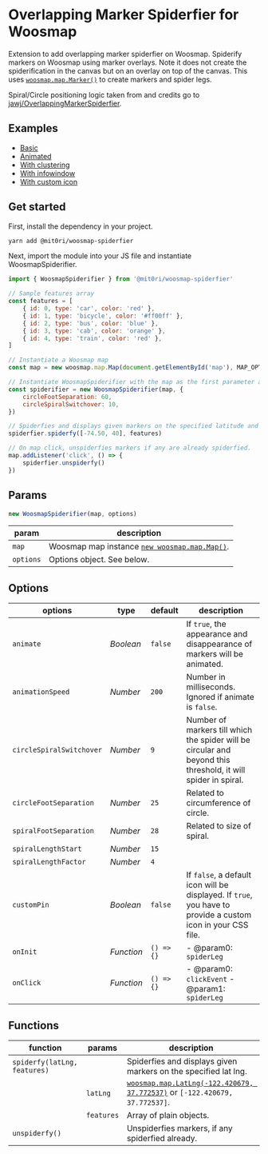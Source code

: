 # Overlapping Marker Spiderfier for Woosmap

Extension to add overlapping marker spiderfier on Woosmap.
Spiderify markers on Woosmap using marker overlays. Note it does not create the spiderification in the canvas but on an overlay on top of the canvas. This uses [`woosmap.map.Marker()`](https://developers.woosmap.com/products/map-api/guides/markers/) to create markers and spider legs.

Spiral/Circle positioning logic taken from and credits go to [jawj/OverlappingMarkerSpiderfier](https://github.com/jawj/OverlappingMarkerSpiderfier).

## Examples

- [Basic](https://codesandbox.io/p/devbox/woosmap-spiderfier-9pw24s?file=/index.html)
- [Animated](https://codesandbox.io/p/devbox/woosmap-spiderfier-animated-wnknnn?file=/index.html)
- [With clustering](https://codesandbox.io/p/devbox/woosmap-spiderfier-with-clustering-8j5swd?file=/index.html)
- [With infowindow](https://codesandbox.io/p/devbox/woosmap-spiderfier-with-infowindow-gt2qsp?file=/index.html)
- [With custom icon](https://codesandbox.io/p/devbox/woosmap-spiderfier-with-custom-icon-hxt6nv?file=/index.html)

## Get started

First, install the dependency in your project.

```bash
yarn add @mit0ri/woosmap-spiderfier
```

Next, import the module into your JS file and instantiate WoosmapSpiderifier.

```js
import { WoosmapSpiderifier } from '@mit0ri/woosmap-spiderfier'

// Sample features array
const features = [
    { id: 0, type: 'car', color: 'red' },
    { id: 1, type: 'bicycle', color: '#ff00ff' },
    { id: 2, type: 'bus', color: 'blue' },
    { id: 3, type: 'cab', color: 'orange' },
    { id: 4, type: 'train', color: 'red' },
]

// Instantiate a Woosmap map
const map = new woosmap.map.Map(document.getElementById('map'), MAP_OPTIONS)

// Instantiate WoosmapSpiderifier with the map as the first parameter and options as the second parameter.
const spiderifier = new WoosmapSpiderifier(map, {
    circleFootSeparation: 60,
    circleSpiralSwitchover: 10,
})

// Spiderfies and displays given markers on the specified latitude and longitude.
spiderfier.spiderfy([-74.50, 40], features)

// On map click, unspiderfies markers if any are already spiderfied.
map.addListener('click', () => {
    spiderfier.unspiderfy()
})
```

## Params

```js
new WoosmapSpiderifier(map, options)
```

| param     | description                                   |
|-----------|-----------------------------------------------|
| `map`     | Woosmap map instance [`new woosmap.map.Map()`](https://developers.woosmap.com/products/map-api/get-started/#overview). |
| `options` | Options object. See below.                    |

## Options

| options                  | type       | default    | description                                                                                                   |
|--------------------------|------------|------------|---------------------------------------------------------------------------------------------------------------|
| `animate`                | _Boolean_  | `false`    | If `true`, the appearance and disappearance of markers will be animated.                                      |
| `animationSpeed`         | _Number_   | `200`      | Number in milliseconds. Ignored if animate is `false`.                                                        |
| `circleSpiralSwitchover` | _Number_   | `9`        | Number of markers till which the spider will be circular and beyond this threshold, it will spider in spiral. |
| `circleFootSeparation`   | _Number_   | `25`       | Related to circumference of circle.                                                                           |
| `spiralFootSeparation`   | _Number_   | `28`       | Related to size of spiral.                                                                                    |
| `spiralLengthStart`      | _Number_   | `15`       |                                                                                                               |
| `spiralLengthFactor`     | _Number_   | `4`        |                                                                                                               |
| `customPin`              | _Boolean_  | `false`    | If `false`, a default icon will be displayed. If `true`, you have to provide a custom icon in your CSS file.   |
| `onInit`                 | _Function_ | `() => {}` | - @param0: `spiderLeg`                                                                                        |
| `onClick`                | _Function_ | `() => {}` | - @param0: `clickEvent` - @param1: `spiderLeg`                                                                |

## Functions

| function                     | params     | description                                                                                                                                                       |
|------------------------------|------------|-------------------------------------------------------------------------------------------------------------------------------------------------------------------|
| `spiderfy(latLng, features)` |            | Spiderfies and displays given markers on the specified lat lng.                                                                                                   |
|                              | `latLng`   | [`woosmap.map.LatLng(-122.420679, 37.772537)`]( https://developers.woosmap.com/products/map-api/reference/1.4/#woosmap.map.LatLng) or `[-122.420679, 37.772537]`. |
|                              | `features` | Array of plain objects.                                                                                                                                           |
| `unspiderfy()`               |            | Unspiderfies markers, if any spiderfied already.                                                                                                                  |
